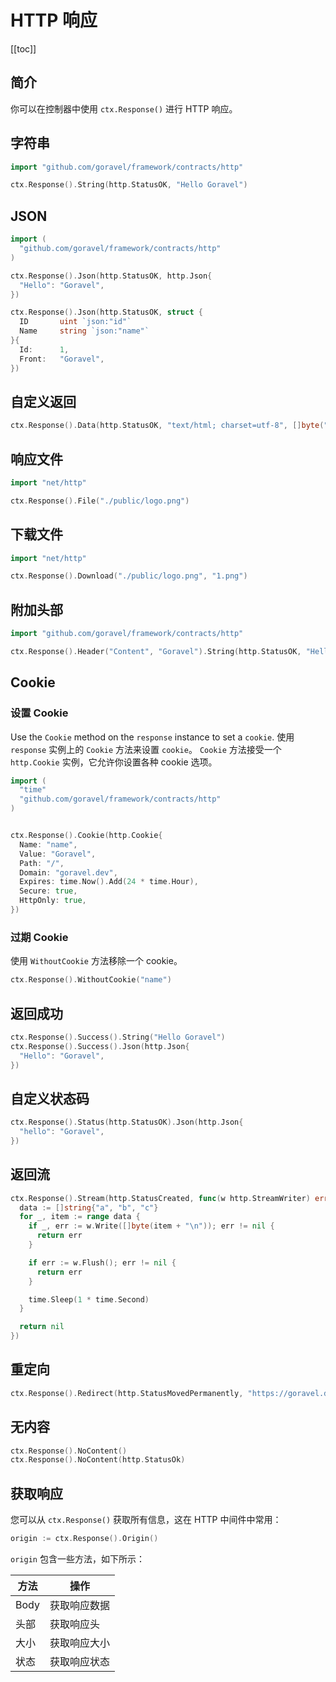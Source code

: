 # HTTP 响应

[[toc]]

## 简介

你可以在控制器中使用 `ctx.Response()` 进行 HTTP 响应。

## 字符串

```go
import "github.com/goravel/framework/contracts/http"

ctx.Response().String(http.StatusOK, "Hello Goravel")
```

## JSON

```go
import (
  "github.com/goravel/framework/contracts/http"
)

ctx.Response().Json(http.StatusOK, http.Json{
  "Hello": "Goravel",
})

ctx.Response().Json(http.StatusOK, struct {
  ID       uint `json:"id"`
  Name     string `json:"name"`
}{
  Id:      1,
  Front:   "Goravel",
})
```

## 自定义返回

```go
ctx.Response().Data(http.StatusOK, "text/html; charset=utf-8", []byte("<b>Goravel</b>"))
```

## 响应文件

```go
import "net/http"

ctx.Response().File("./public/logo.png")
```

## 下载文件

```go
import "net/http"

ctx.Response().Download("./public/logo.png", "1.png")
```

## 附加头部

```go
import "github.com/goravel/framework/contracts/http"

ctx.Response().Header("Content", "Goravel").String(http.StatusOK, "Hello Goravel")
```

## Cookie

### 设置 Cookie

Use the `Cookie` method on the `response` instance to set a `cookie`. 使用 `response` 实例上的 `Cookie` 方法来设置 `cookie`。 `Cookie` 方法接受一个 `http.Cookie` 实例，它允许你设置各种 cookie 选项。

```go
import (
  "time"
  "github.com/goravel/framework/contracts/http"
)


ctx.Response().Cookie(http.Cookie{
  Name: "name",
  Value: "Goravel",
  Path: "/",
  Domain: "goravel.dev",
  Expires: time.Now().Add(24 * time.Hour),
  Secure: true,
  HttpOnly: true,
})
```

### 过期 Cookie

使用 `WithoutCookie` 方法移除一个 cookie。

```go
ctx.Response().WithoutCookie("name")
```

## 返回成功

```go
ctx.Response().Success().String("Hello Goravel")
ctx.Response().Success().Json(http.Json{
  "Hello": "Goravel",
})
```

## 自定义状态码

```go
ctx.Response().Status(http.StatusOK).Json(http.Json{
  "hello": "Goravel",
})
```

## 返回流

```go
ctx.Response().Stream(http.StatusCreated, func(w http.StreamWriter) error {
  data := []string{"a", "b", "c"}
  for _, item := range data {
    if _, err := w.Write([]byte(item + "\n")); err != nil {
      return err
    }

    if err := w.Flush(); err != nil {
      return err
    }

    time.Sleep(1 * time.Second)
  }

  return nil
})
```

## 重定向

```go
ctx.Response().Redirect(http.StatusMovedPermanently, "https://goravel.dev")
```

## 无内容

```go
ctx.Response().NoContent()
ctx.Response().NoContent(http.StatusOk)
```

## 获取响应

您可以从 `ctx.Response()` 获取所有信息，这在 HTTP 中间件中常用：

```go
origin := ctx.Response().Origin()
```

`origin` 包含一些方法，如下所示：

| 方法   | 操作     |
| ---- | ------ |
| Body | 获取响应数据 |
| 头部   | 获取响应头  |
| 大小   | 获取响应大小 |
| 状态   | 获取响应状态 |
